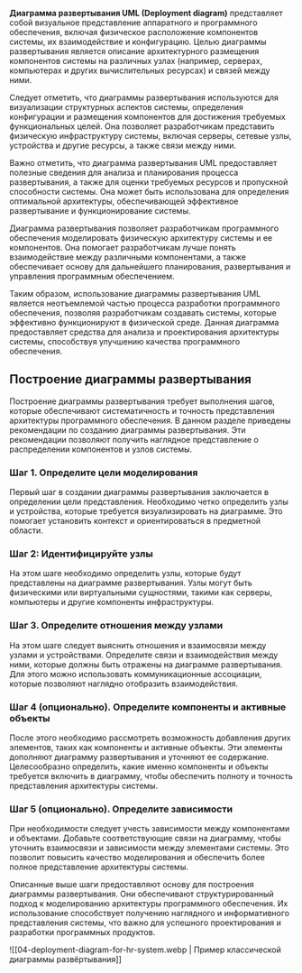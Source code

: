 **Диаграмма развертывания UML (Deployment diagram)** представляет собой визуальное представление аппаратного и программного обеспечения, включая физическое расположение компонентов системы, их взаимодействие и конфигурацию. Целью диаграммы развертывания является описание архитектурного размещения компонентов системы на различных узлах (например, серверах, компьютерах и других вычислительных ресурсах) и связей между ними.

Следует отметить, что диаграммы развертывания используются для визуализации структурных аспектов системы, определения конфигурации и размещения компонентов для достижения требуемых функциональных целей. Она позволяет разработчикам представить физическую инфраструктуру системы, включая серверы, сетевые узлы, устройства и другие ресурсы, а также связи между ними.

Важно отметить, что диаграмма развертывания UML предоставляет полезные сведения для анализа и планирования процесса развертывания, а также для оценки требуемых ресурсов и пропускной способности системы. Она может быть использована для определения оптимальной архитектуры, обеспечивающей эффективное развертывание и функционирование системы.

Диаграмма развертывания позволяет разработчикам программного обеспечения моделировать физическую архитектуру системы и ее компонентов. Она помогает разработчикам лучше понять взаимодействие между различными компонентами, а также обеспечивает основу для дальнейшего планирования, развертывания и управления программным обеспечением.

Таким образом, использование диаграммы развертывания UML является неотъемлемой частью процесса разработки программного обеспечения, позволяя разработчикам создавать системы, которые эффективно функционируют в физической среде. Данная диаграмма предоставляет средства для анализа и проектирования архитектуры системы, способствуя улучшению качества программного обеспечения.

## Построение диаграммы развертывания

Построение диаграммы развертывания требует выполнения шагов, которые обеспечивают систематичность и точность представления архитектуры программного обеспечения. В данном разделе приведены рекомендации по созданию диаграммы развертывания. Эти рекомендации позволяют получить наглядное представление о распределении компонентов и узлов системы.

### Шаг 1. Определите цели моделирования

Первый шаг в создании диаграммы развертывания заключается в определении цели представления. Необходимо четко определить узлы и устройства, которые требуется визуализировать на диаграмме. Это помогает установить контекст и ориентироваться в предметной области.

### Шаг 2: Идентифицируйте узлы

На этом шаге необходимо определить узлы, которые будут представлены на диаграмме развертывания. Узлы могут быть физическими или виртуальными сущностями, такими как серверы, компьютеры и другие компоненты инфраструктуры.

### Шаг 3. Определите отношения между узлами

На этом шаге следует выяснить отношения и взаимосвязи между узлами и устройствами. Определите связи и взаимодействия между ними, которые должны быть отражены на диаграмме развертывания. Для этого можно использовать коммуникационные ассоциации, которые позволяют наглядно отобразить взаимодействия.

### Шаг 4 (опционально). Определите компоненты и активные объекты

После этого необходимо рассмотреть возможность добавления других элементов, таких как компоненты и активные объекты. Эти элементы дополняют диаграмму развертывания и уточняют ее содержание. Целесообразно определить, какие именно компоненты и объекты требуется включить в диаграмму, чтобы обеспечить полноту и точность представления архитектуры системы.

### Шаг 5 (опционально). Определите зависимости

При необходимости следует учесть зависимости между компонентами и объектами. Добавьте соответствующие связи на диаграмму, чтобы уточнить взаимосвязи и зависимости между элементами системы. Это позволит повысить качество моделирования и обеспечить более полное представление архитектуры системы.

Описанные выше шаги предоставляют основу для построения диаграммы развертывания. Они обеспечивают структурированный подход к моделированию архитектуры программного обеспечения. Их использование способствует получению наглядного и информативного представления системы, что важно для успешного проектирования и разработки программных продуктов.

![[04-deployment-diagram-for-hr-system.webp | Пример классической диаграммы развёртывания]]